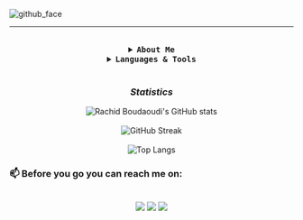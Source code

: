 ![github_face](https://user-images.githubusercontent.com/60202444/148109146-4ea7876d-bc91-45d7-ba07-4d7747e12c38.gif)



<hr>
<br>
<details>
  <summary align="center"> <b> <samp>About Me </samp></b></summary>
  <samp>
<br>

- 🔭 I’m currently student at <a href="https://www.microverse.org/">Microverse Inc</a> a school for Remote software developers.
- 🌱 I’m currently learning <strong>Ruby</strong>
- 🔍 I’m looking for new opportunities
- 💬 Ask me about <strong>Data Structures and Algorithms in JavaScript. </strong>
- ⚡ Fun fact: I speak 3 languages including Berber 🇲🇦.

<br>
  </samp>
</details>
<details>
  <summary align="center"> <b> <samp>Languages & Tools</samp></b></summary>
    <br>
    <br>
    <img src="https://img.shields.io/badge/JavaScript-F7DF1E?style=for-the-badge&logo=javascript&logoColor=black">
    <img src="https://img.shields.io/badge/Node.js-43853D?style=for-the-badge&logo=node.js&logoColor=white">
    <img src="https://img.shields.io/badge/React-20232A?style=for-the-badge&logo=react&logoColor=61DAFB">
    <img src="https://img.shields.io/badge/Bootstrap-563D7C?style=for-the-badge&logo=bootstrap&logoColor=white">
    <img src="https://img.shields.io/badge/Ruby-CC342D?style=for-the-badge&logo=ruby&logoColor=white">
    <img src="https://img.shields.io/badge/Ruby_on_Rails-CC0000?style=for-the-badge&logo=ruby-on-rails&logoColor=white">
    <img src="https://img.shields.io/badge/Redux-593D88?style=for-the-badge&logo=redux&logoColor=white">
    <br>
    <img src="https://img.shields.io/badge/Shell_Script-121011?style=for-the-badge&logo=gnu-bash&logoColor=white">
    <br>
    <img src="https://img.shields.io/badge/Linux_Mint-87CF3E?style=for-the-badge&logo=linux-mint&logoColor=white">
    <img src="https://img.shields.io/badge/Ubuntu-E95420?style=for-the-badge&logo=ubuntu&logoColor=white">
    <img src="https://img.shields.io/badge/Windows-0078D6?style=for-the-badge&logo=windows&logoColor=white">
     <br>
    <br>
</details>

<br>
  <h3 align="center"><i><b> Statistics </b></i></h3>
  <div align="center">

![Rachid Boudaoudi's GitHub stats](https://github-readme-stats.vercel.app/api?username=benwmx&count_private=true&show_icons=true&theme=blue-green)
<br>
<br>
![GitHub Streak](https://github-readme-streak-stats.herokuapp.com?user=benwmx&theme=blue-green&hide_border=false)
<br>
<br>
![Top Langs](https://github-readme-stats.vercel.app/api/top-langs/?username=benwmx&layout=compact&theme=blue-green)
</div>

### 📫 Before you go you can reach me on:

<br>
<div align="center">
  <a href="mailto:rachidboudaoudi95@gmail.com"><img src="https://img.shields.io/badge/Gmail-D14836?style=for-the-badge&logo=gmail&logoColor=white"></a>
  <a href="https://www.linkedin.com/in/rachid-boudaoudi-1621a0183/"><img src="https://img.shields.io/badge/LinkedIn-0077B5?style=for-the-badge&logo=linkedin&logoColor=white"></a>
  <a href="https://twitter.com/ben_wmx"><img src="https://img.shields.io/badge/Twitter-1DA1F2?style=for-the-badge&logo=twitter&logoColor=white"></a>
</div>
